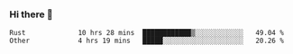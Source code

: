 ### Hi there 👋

<!--
**yeya24/yeya24** is a ✨ _special_ ✨ repository because its `README.md` (this file) appears on your GitHub profile.

Here are some ideas to get you started:

- 🔭 I’m currently working on ...
- 🌱 I’m currently learning ...
- 👯 I’m looking to collaborate on ...
- 🤔 I’m looking for help with ...
- 💬 Ask me about ...
- 📫 How to reach me: ...
- 😄 Pronouns: ...
- ⚡ Fun fact: ...
-->

<!--START_SECTION:waka-->

```text
Rust             10 hrs 28 mins  ████████████▒░░░░░░░░░░░░   49.04 %
Other            4 hrs 19 mins   █████░░░░░░░░░░░░░░░░░░░░   20.26 %
```

<!--END_SECTION:waka-->
